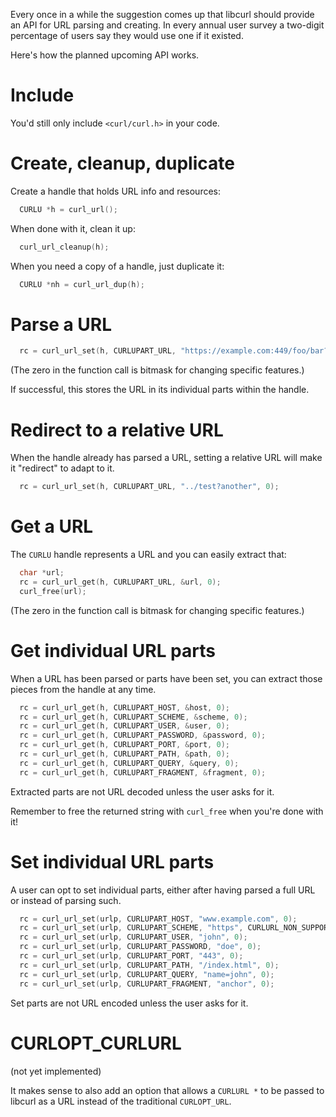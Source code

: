 Every once in a while the suggestion comes up that libcurl should provide an API for URL parsing and creating. In every annual user survey a two-digit percentage of users say they would use one if it existed.

Here's how the planned upcoming API works.

# Include

You'd still only include `<curl/curl.h>` in your code.

# Create, cleanup, duplicate

Create a handle that holds URL info and resources:

~~~c
  CURLU *h = curl_url();
~~~

When done with it, clean it up:

~~~c
  curl_url_cleanup(h);
~~~

When you need a copy of a handle, just duplicate it:

~~~c
  CURLU *nh = curl_url_dup(h);
~~~

# Parse a URL

~~~c
  rc = curl_url_set(h, CURLUPART_URL, "https://example.com:449/foo/bar?name=moo", 0);
~~~

(The zero in the function call is bitmask for changing specific features.)

If successful, this stores the URL in its individual parts within the handle.

# Redirect to a relative URL

When the handle already has parsed a URL, setting a relative URL will make it
"redirect" to adapt to it.

~~~c
  rc = curl_url_set(h, CURLUPART_URL, "../test?another", 0);
~~~

# Get a URL

The `CURLU` handle represents a URL and you can easily extract that:

~~~c
  char *url;
  rc = curl_url_get(h, CURLUPART_URL, &url, 0);
  curl_free(url);
~~~

(The zero in the function call is bitmask for changing specific features.)

# Get individual URL parts

When a URL has been parsed or parts have been set, you can extract those pieces from the handle at any time.

~~~c
  rc = curl_url_get(h, CURLUPART_HOST, &host, 0);
  rc = curl_url_get(h, CURLUPART_SCHEME, &scheme, 0);
  rc = curl_url_get(h, CURLUPART_USER, &user, 0);
  rc = curl_url_get(h, CURLUPART_PASSWORD, &password, 0);
  rc = curl_url_get(h, CURLUPART_PORT, &port, 0);
  rc = curl_url_get(h, CURLUPART_PATH, &path, 0);
  rc = curl_url_get(h, CURLUPART_QUERY, &query, 0);
  rc = curl_url_get(h, CURLUPART_FRAGMENT, &fragment, 0);
~~~

Extracted parts are not URL decoded unless the user asks for it.

Remember to free the returned string with `curl_free` when you're done with it!

# Set individual URL parts

A user can opt to set individual parts, either after having parsed a full URL
or instead of parsing such. 

~~~c
  rc = curl_url_set(urlp, CURLUPART_HOST, "www.example.com", 0);
  rc = curl_url_set(urlp, CURLUPART_SCHEME, "https", CURLURL_NON_SUPPORT_SCHEME);
  rc = curl_url_set(urlp, CURLUPART_USER, "john", 0);
  rc = curl_url_set(urlp, CURLUPART_PASSWORD, "doe", 0);
  rc = curl_url_set(urlp, CURLUPART_PORT, "443", 0);
  rc = curl_url_set(urlp, CURLUPART_PATH, "/index.html", 0);
  rc = curl_url_set(urlp, CURLUPART_QUERY, "name=john", 0);
  rc = curl_url_set(urlp, CURLUPART_FRAGMENT, "anchor", 0);
~~~

Set parts are not URL encoded unless the user asks for it.

# CURLOPT_CURLURL

(not yet implemented)

It makes sense to also add an option that allows a `CURLURL *` to be passed to libcurl as a URL instead of the traditional `CURLOPT_URL`.
